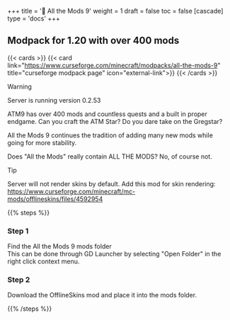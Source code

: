 +++
title = '🔴 All the Mods 9'
weight = 1
draft = false
toc = false
[cascade]
	type = 'docs'
+++

## Modpack for 1.20 with over 400 mods

{{< cards >}}
	{{< card link="https://www.curseforge.com/minecraft/modpacks/all-the-mods-9" title="curseforge modpack page" icon="external-link">}}
{{< /cards >}}

> [!WARNING]
Server is running version 0.2.53

ATM9 has over 400 mods and countless quests and a built in proper endgame. Can you craft the ATM Star?
Do you dare take on the Gregstar?

All the Mods 9 continues the tradition of adding many new mods while going for more stability.

Does "All the Mods" really contain ALL THE MODS? No, of course not.


> [!TIP]
Server will not render skins by default. Add this mod for skin rendering:\
https://www.curseforge.com/minecraft/mc-mods/offlineskins/files/4592954


{{% steps %}}

### Step 1

Find the All the Mods 9 mods folder\
This can be done through GD Launcher by selecting "Open Folder"
in the right click context menu.

### Step 2

Download the OfflineSkins mod and place it into the mods folder.


{{% /steps %}}
